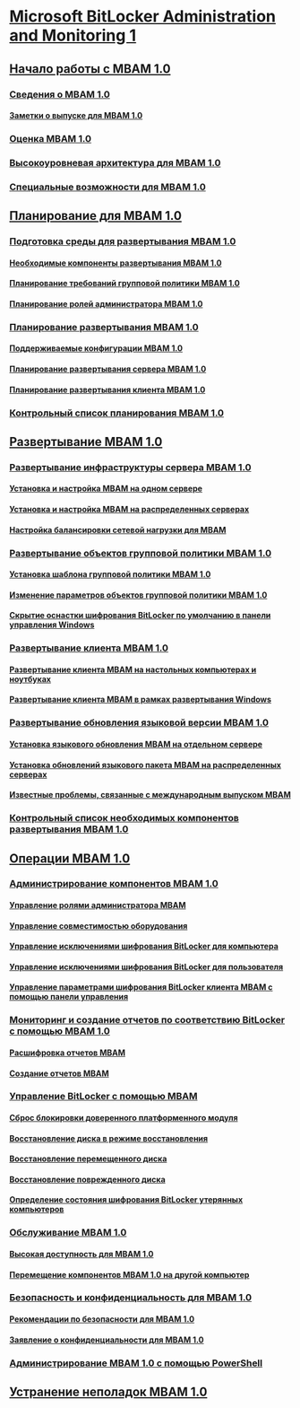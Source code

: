 # [Microsoft BitLocker Administration and Monitoring 1](index.md)
## [Начало работы с MBAM 1.0](getting-started-with-mbam-10.md)
### [Сведения о MBAM 1.0](about-mbam-10.md)
#### [Заметки о выпуске для MBAM 1.0](release-notes-for-mbam-10.md)
### [Оценка MBAM 1.0](evaluating-mbam-10.md)
### [Высокоуровневая архитектура для MBAM 1.0](high-level-architecture-for-mbam-10.md)
### [Специальные возможности для MBAM 1.0](accessibility-for-mbam-10.md)
## [Планирование для MBAM 1.0](planning-for-mbam-10.md)
### [Подготовка среды для развертывания MBAM 1.0](preparing-your-environment-for-mbam-10.md)
#### [Необходимые компоненты развертывания MBAM 1.0](mbam-10-deployment-prerequisites.md)
#### [Планирование требований групповой политики MBAM 1.0](planning-for-mbam-10-group-policy-requirements.md)
#### [Планирование ролей администратора MBAM 1.0](planning-for-mbam-10-administrator-roles.md)
### [Планирование развертывания MBAM 1.0](planning-to-deploy-mbam-10.md)
#### [Поддерживаемые конфигурации MBAM 1.0](mbam-10-supported-configurations.md)
#### [Планирование развертывания сервера MBAM 1.0](planning-for-mbam-10-server-deployment.md)
#### [Планирование развертывания клиента MBAM 1.0](planning-for-mbam-10-client-deployment.md)
### [Контрольный список планирования MBAM 1.0](mbam-10-planning-checklist.md)
## [Развертывание MBAM 1.0](deploying-mbam-10.md)
### [Развертывание инфраструктуры сервера MBAM 1.0](deploying-the-mbam-10-server-infrastructure.md)
#### [Установка и настройка MBAM на одном сервере](how-to-install-and-configure-mbam-on-a-single-server-mbam-1.md)
#### [Установка и настройка MBAM на распределенных серверах](how-to-install-and-configure-mbam-on-distributed-servers-mbam-1.md)
#### [Настройка балансировки сетевой нагрузки для MBAM](how-to-configure-network-load-balancing-for-mbam.md)
### [Развертывание объектов групповой политики MBAM 1.0](deploying-mbam-10-group-policy-objects.md)
#### [Установка шаблона групповой политики MBAM 1.0](how-to-install-the-mbam-10-group-policy-template.md)
#### [Изменение параметров объектов групповой политики MBAM 1.0](how-to-edit-mbam-10-gpo-settings.md)
#### [Скрытие оснастки шифрования BitLocker по умолчанию в панели управления Windows](how-to-hide-default-bitlocker-encryption-in-the-windows-control-panel.md)
### [Развертывание клиента MBAM 1.0](deploying-the-mbam-10-client.md)
#### [Развертывание клиента MBAM на настольных компьютерах и ноутбуках](how-to-deploy-the-mbam-client-to-desktop-or-laptop-computers-mbam-1.md)
#### [Развертывание клиента MBAM в рамках развертывания Windows](how-to-deploy-the-mbam-client-as-part-of-a-windows-deployment-mbam-1.md)
### [Развертывание обновления языковой версии MBAM 1.0](deploying-the-mbam-10-language-release-update.md)
#### [Установка языкового обновления MBAM на отдельном сервере](how-to-install-the-mbam-language-update-on-a-single-server-mbam-1.md)
#### [Установка обновлений языкового пакета MBAM на распределенных серверах](how-to-install-the-mbam-language-update-on-distributed-servers-mbam-1.md)
#### [Известные проблемы, связанные с международным выпуском MBAM](known-issues-in-the-mbam-international-release-mbam-1.md)
### [Контрольный список необходимых компонентов развертывания MBAM 1.0](mbam-10-deployment-checklist.md)
## [Операции MBAM 1.0](operations-for-mbam-10.md)
### [Администрирование компонентов MBAM 1.0](administering-mbam-10-features.md)
#### [Управление ролями администратора MBAM](how-to-manage-mbam-administrator-roles-mbam-1.md)
#### [Управление совместимостью оборудования](how-to-manage-hardware-compatibility-mbam-1.md)
#### [Управление исключениями шифрования BitLocker для компьютера](how-to-manage-computer-bitlocker-encryption-exemptions.md)
#### [Управление исключениями шифрования BitLocker для пользователя](how-to-manage-user-bitlocker-encryption-exemptions-mbam-1.md)
#### [Управление параметрами шифрования BitLocker клиента MBAM с помощью панели управления](how-to-manage-mbam-client-bitlocker-encryption-options-by-using-the-control-panel-mbam-1.md)
### [Мониторинг и создание отчетов по соответствию BitLocker с помощью MBAM 1.0](monitoring-and-reporting-bitlocker-compliance-with-mbam-10.md)
#### [Расшифровка отчетов MBAM](understanding-mbam-reports-mbam-1.md)
#### [Создание отчетов MBAM](how-to-generate-mbam-reports-mbam-1.md)
### [Управление BitLocker с помощью MBAM](performing-bitlocker-management-with-mbam.md)
#### [Сброс блокировки доверенного платформенного модуля](how-to-reset-a-tpm-lockout-mbam-1.md)
#### [Восстановление диска в режиме восстановления](how-to-recover-a-drive-in-recovery-mode-mbam-1.md)
#### [Восстановление перемещенного диска](how-to-recover-a-moved-drive-mbam-1.md)
#### [Восстановление поврежденного диска](how-to-recover-a-corrupted-drive-mbam-1.md)
#### [Определение состояния шифрования BitLocker утерянных компьютеров](how-to-determine-the-bitlocker-encryption-state-of-a-lost-computers-mbam-1.md)
### [Обслуживание MBAM 1.0](maintaining-mbam-10.md)
#### [Высокая доступность для MBAM 1.0](high-availability-for-mbam-10.md)
#### [Перемещение компонентов MBAM 1.0 на другой компьютер](how-to-move-mbam-10-features-to-another-computer.md)
### [Безопасность и конфиденциальность для MBAM 1.0](security-and-privacy-for-mbam-10.md)
#### [Рекомендации по безопасности для MBAM 1.0](security-considerations-for-mbam-10.md)
#### [Заявление о конфиденциальности для MBAM 1.0](privacy-statement-for-mbam-10.md)
### [Администрирование MBAM 1.0 с помощью PowerShell](administering-mbam-10-by-using-powershell.md)
## [Устранение неполадок MBAM 1.0](troubleshooting-mbam-10.md)

